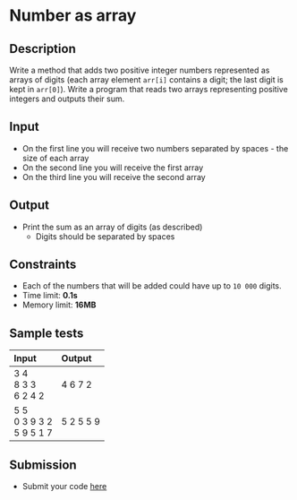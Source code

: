 # Number as array

## Description
Write a method that adds two positive integer numbers represented as arrays of digits (each array element `arr[i]` contains a digit; the last digit is kept in `arr[0]`).
Write a program that reads two arrays representing positive integers and outputs their sum.

## Input
- On the first line you will receive two numbers separated by spaces - the size of each array
- On the second line you will receive the first array
- On the third line you will receive the second array

## Output
- Print the sum as an array of digits (as described)
  - Digits should be separated by spaces

## Constraints
- Each of the numbers that will be added could have up to `10 000` digits.
- Time limit: **0.1s**
- Memory limit: **16MB**

## Sample tests

| Input | Output |
|:------|:-------|
| 3 4<br>8 3 3<br>6 2 4 2 | 4 6 7 2 |
| 5 5<br>0 3 9 3 2<br>5 9 5 1 7 | 5 2 5 5 9 |

## Submission
- Submit your code [here](http://bgcoder.com/Contests/Compete/Index/317#7)
